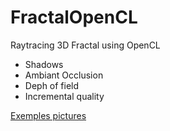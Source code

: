 # FractalOpenCL

Raytracing 3D Fractal using OpenCL

* Shadows
* Ambiant Occlusion
* Deph of field
* Incremental quality

[Exemples pictures](https://github.com/iapafoto/FractalOpenCL/wiki)

